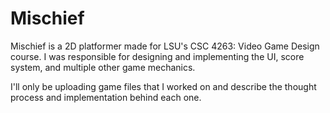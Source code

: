 # Mischief

Mischief is a 2D platformer made for LSU's CSC 4263: Video Game Design course. I was responsible for designing and implementing the UI, score system, and multiple  other game mechanics. 

I'll only be uploading game files that I worked on and describe the thought process and implementation behind each one. 

